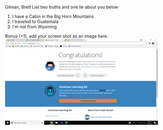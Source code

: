 Gilman, Brett
List two truths and one lie about you below

1. I have a Cabin in the Big Horn Mountains
1. I traveled to Guatemala
1. I'm not from Wyoming


Bonus (+1), add your screen shot as an image here.
![alt text](https://github.com/bgilman2/Lab0/blob/master/proof/Screenshot%20(3).png)
